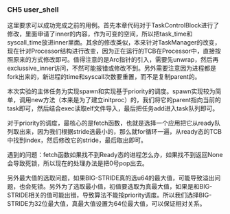 ### CH5 user_shell

这里要求可以成功完成之前的用例。首先本章代码对于TaskControlBlock进行了修改，里面申请了inner的内容，作为可变的空间，所以把task_time和syscall_time放进inner里面。其余的修改类似，本来针对TaskManager的改变，现在针对Processor结构进行改变，因为正在运行的TCB在Processor中，直接按照原来的方式修改即可。值得注意的是Arc指针的引入，需要先unwrap，然后再exclussive_inner访问，不然可能报错或修改不到。另外需要注意因为进程都是fork出来的，新进程的time和syscall次数要重置，而不是复制parent的。

本次实验的主体任务为实现spawn和实现基于priority的调度。spawn实现较为简单，调用new方法（本来是为了建立initproc）的，我们将它的parent指向当前的task即可，然后结合exec读取elf文件导入，最后把任务add进入task队列即可。

对于priority的调度，最核心的是fetch函数，也就是选择一个应用把它从ready队列取出来，因为我们根据stride选最小的，那么就for循环一遍，从ready态的TCB中找到index，然后修改它的stride，最后取出即可。

遇到的问题：fetch函数如果找不到Ready态的进程怎么办，如果找不到返回None会导致死锁，所以现在的处理办法是把0号pop出去。

另外最大值的选取问题，如果BIG-STRIDE真的选u64的最大值，可能导致溢出问题，也会死锁。另外为了选取最小值，初值要选取为真最大值，如果是和BIG-STRIDE相关的值可能出错，导致算法不能按priority调度。所以我们选择BIG-STRIDE为32位最大值，真最大值设置为64位最大值，可以保证相对关系。
